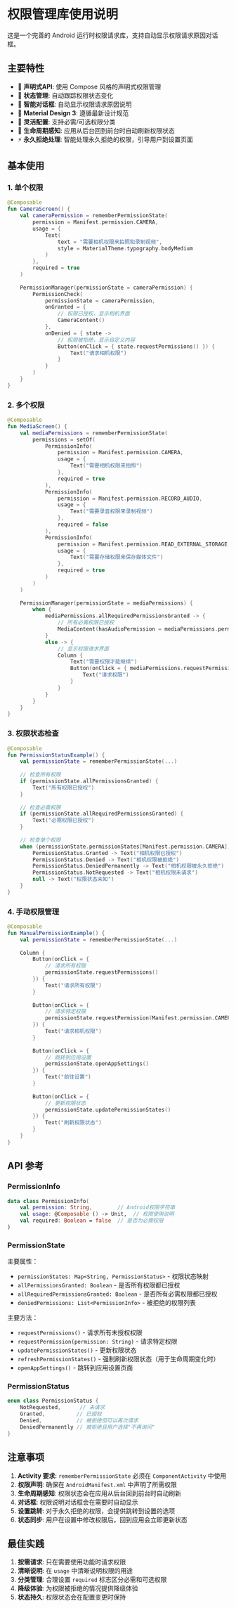 # 权限管理库使用说明

这是一个完善的 Android 运行时权限请求库，支持自动显示权限请求原因对话框。

## 主要特性

- 🎯 **声明式API**: 使用 Compose 风格的声明式权限管理
- 🔄 **状态管理**: 自动跟踪权限状态变化
- 💬 **智能对话框**: 自动显示权限请求原因说明
- 🎨 **Material Design 3**: 遵循最新设计规范
- 🔧 **灵活配置**: 支持必需/可选权限分类
- 🔄 **生命周期感知**: 应用从后台回到前台时自动刷新权限状态
- ⚡ **永久拒绝处理**: 智能处理永久拒绝的权限，引导用户到设置页面

## 基本使用

### 1. 单个权限

```kotlin
@Composable
fun CameraScreen() {
    val cameraPermission = rememberPermissionState(
        permission = Manifest.permission.CAMERA,
        usage = { 
            Text(
                text = "需要相机权限来拍照和录制视频",
                style = MaterialTheme.typography.bodyMedium
            )
        },
        required = true
    )
    
    PermissionManager(permissionState = cameraPermission) {
        PermissionCheck(
            permissionState = cameraPermission,
            onGranted = {
                // 权限已授权，显示相机界面
                CameraContent()
            },
            onDenied = { state ->
                // 权限被拒绝，显示自定义内容
                Button(onClick = { state.requestPermissions() }) {
                    Text("请求相机权限")
                }
            }
        )
    }
}
```

### 2. 多个权限

```kotlin
@Composable
fun MediaScreen() {
    val mediaPermissions = rememberPermissionState(
        permissions = setOf(
            PermissionInfo(
                permission = Manifest.permission.CAMERA,
                usage = { 
                    Text("需要相机权限来拍照")
                },
                required = true
            ),
            PermissionInfo(
                permission = Manifest.permission.RECORD_AUDIO,
                usage = { 
                    Text("需要录音权限来录制视频")
                },
                required = false
            ),
            PermissionInfo(
                permission = Manifest.permission.READ_EXTERNAL_STORAGE,
                usage = { 
                    Text("需要存储权限来保存媒体文件")
                },
                required = true
            )
        )
    )
    
    PermissionManager(permissionState = mediaPermissions) {
        when {
            mediaPermissions.allRequiredPermissionsGranted -> {
                // 所有必需权限已授权
                MediaContent(hasAudioPermission = mediaPermissions.permissionStates[Manifest.permission.RECORD_AUDIO] == PermissionStatus.Granted)
            }
            else -> {
                // 显示权限请求界面
                Column {
                    Text("需要权限才能继续")
                    Button(onClick = { mediaPermissions.requestPermissions() }) {
                        Text("请求权限")
                    }
                }
            }
        }
    }
}
```

### 3. 权限状态检查

```kotlin
@Composable
fun PermissionStatusExample() {
    val permissionState = rememberPermissionState(...)
    
    // 检查所有权限
    if (permissionState.allPermissionsGranted) {
        Text("所有权限已授权")
    }
    
    // 检查必需权限
    if (permissionState.allRequiredPermissionsGranted) {
        Text("必需权限已授权")
    }
    
    // 检查单个权限
    when (permissionState.permissionStates[Manifest.permission.CAMERA]) {
        PermissionStatus.Granted -> Text("相机权限已授权")
        PermissionStatus.Denied -> Text("相机权限被拒绝")
        PermissionStatus.DeniedPermanently -> Text("相机权限被永久拒绝")
        PermissionStatus.NotRequested -> Text("相机权限未请求")
        null -> Text("权限状态未知")
    }
}
```

### 4. 手动权限管理

```kotlin
@Composable
fun ManualPermissionExample() {
    val permissionState = rememberPermissionState(...)
    
    Column {
        Button(onClick = { 
            // 请求所有权限
            permissionState.requestPermissions() 
        }) {
            Text("请求所有权限")
        }
        
        Button(onClick = { 
            // 请求特定权限
            permissionState.requestPermission(Manifest.permission.CAMERA) 
        }) {
            Text("请求相机权限")
        }
        
        Button(onClick = { 
            // 跳转到应用设置
            permissionState.openAppSettings() 
        }) {
            Text("前往设置")
        }
        
        Button(onClick = { 
            // 更新权限状态
            permissionState.updatePermissionStates() 
        }) {
            Text("刷新权限状态")
        }
    }
}
```

## API 参考

### PermissionInfo

```kotlin
data class PermissionInfo(
    val permission: String,        // Android权限字符串
    val usage: @Composable () -> Unit,  // 权限使用说明
    val required: Boolean = false  // 是否为必需权限
)
```

### PermissionState

主要属性：
- `permissionStates: Map<String, PermissionStatus>` - 权限状态映射
- `allPermissionsGranted: Boolean` - 是否所有权限都已授权
- `allRequiredPermissionsGranted: Boolean` - 是否所有必需权限都已授权
- `deniedPermissions: List<PermissionInfo>` - 被拒绝的权限列表

主要方法：
- `requestPermissions()` - 请求所有未授权权限
- `requestPermission(permission: String)` - 请求特定权限
- `updatePermissionStates()` - 更新权限状态
- `refreshPermissionStates()` - 强制刷新权限状态（用于生命周期变化时）
- `openAppSettings()` - 跳转到应用设置页面

### PermissionStatus

```kotlin
enum class PermissionStatus {
    NotRequested,      // 未请求
    Granted,          // 已授权
    Denied,           // 被拒绝但可以再次请求
    DeniedPermanently // 被拒绝且用户选择"不再询问"
}
```

## 注意事项

1. **Activity 要求**: `rememberPermissionState` 必须在 `ComponentActivity` 中使用
2. **权限声明**: 确保在 `AndroidManifest.xml` 中声明了所需权限
3. **生命周期感知**: 权限状态会在应用从后台回到前台时自动刷新
4. **对话框**: 权限说明对话框会在需要时自动显示
5. **设置跳转**: 对于永久拒绝的权限，会提供跳转到设置的选项
6. **状态同步**: 用户在设置中修改权限后，回到应用会立即更新状态

## 最佳实践

1. **按需请求**: 只在需要使用功能时请求权限
2. **清晰说明**: 在 `usage` 中清晰说明权限的用途
3. **分类管理**: 合理设置 `required` 标志区分必需和可选权限
4. **降级体验**: 为权限被拒绝的情况提供降级体验
5. **状态持久**: 权限状态会在配置变更时保持
